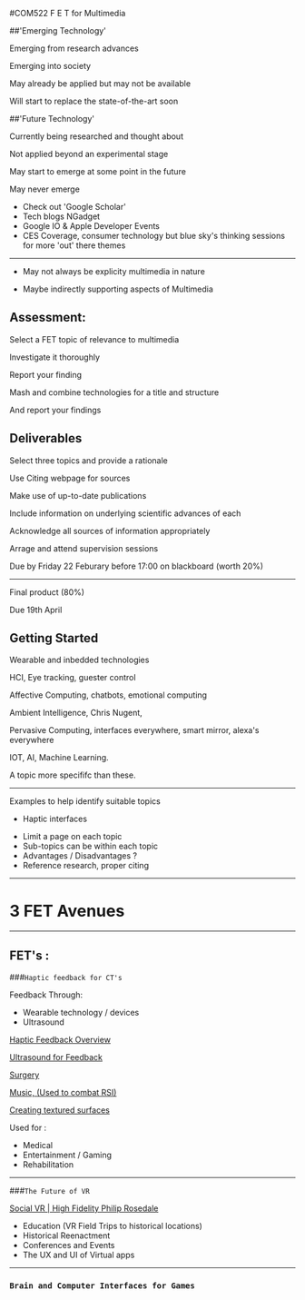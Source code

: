 #COM522 F E T for Multimedia 

##'Emerging Technology'

Emerging from research advances 

Emerging into society 

May already be applied but may not be available 

Will start to replace the state-of-the-art soon 

##'Future Technology' 

Currently being researched and thought about 

Not applied beyond an experimental stage 

May start to emerge at some point in the future 

May never emerge 

* Check out 'Google Scholar' 
* Tech blogs NGadget 
* Google IO & Apple Developer Events 
* CES Coverage, consumer technology but blue sky's thinking sessions for more 'out' there themes 

---

* May not always be explicity multimedia in nature 

* Maybe indirectly supporting aspects of Multimedia 


## Assessment: 

Select a FET topic of relevance to multimedia 

Investigate it thoroughly 

Report your finding 

Mash and combine technologies for a title and structure 

And report your findings 

## Deliverables 

Select three topics and provide a rationale 

Use Citing webpage for sources 

Make use of up-to-date publications 

Include information on underlying scientific advances of each 

Acknowledge all sources of information appropriately 

Arrage and attend supervision sessions 

Due by Friday 22 Feburary before 17:00 on blackboard (worth 20%)

---

Final product (80%) 

Due 19th April 



## Getting Started 

Wearable and inbedded technologies 

HCI, Eye tracking, guester control 

Affective Computing, chatbots, emotional computing

Ambient Intelligence, Chris Nugent, 

Pervasive Computing, interfaces everywhere, smart mirror, alexa's everywhere 

IOT, AI, Machine Learning. 

A topic more specififc than these.


---


Examples to help identify suitable topics 

* Haptic interfaces 

- Limit a page on each topic 
- Sub-topics can be within each topic 
- Advantages / Disadvantages ?
- Reference research, proper citing 


---

# 3 FET Avenues 

---

## FET's : 

###`Haptic feedback for CT's` 

Feedback Through: 

* Wearable technology / devices 
* Ultrasound 


[Haptic Feedback Overview](https://www.annualreviews.org/doi/pdf/10.1146/annurev-control-060117-105043)

[Ultrasound for Feedback](https://www.ultrahaptics.com/)

[Surgery](https://era.library.ualberta.ca/items/d5b9ed37-65b6-4f23-870d-73cfcd998692)

[Music, (Used to combat RSI)](https://www.youtube.com/watch?time_continue=141&v=LeV5kaOhYCA)

[Creating textured surfaces](http://eprints.gla.ac.uk/151474/1/151474.pdf)


Used for : 

* Medical
* Entertainment / Gaming
* Rehabilitation 

---

###`The Future of VR` 

[Social VR | 
High Fidelity Philip Rosedale](https://www.youtube.com/watch?v=UJ-OlhmhAO8)

* Education (VR Field Trips to historical locations) 
* Historical Reenactment 
* Conferences and Events 
* The UX and UI of Virtual apps 

---

### `Brain and Computer Interfaces for Games`
